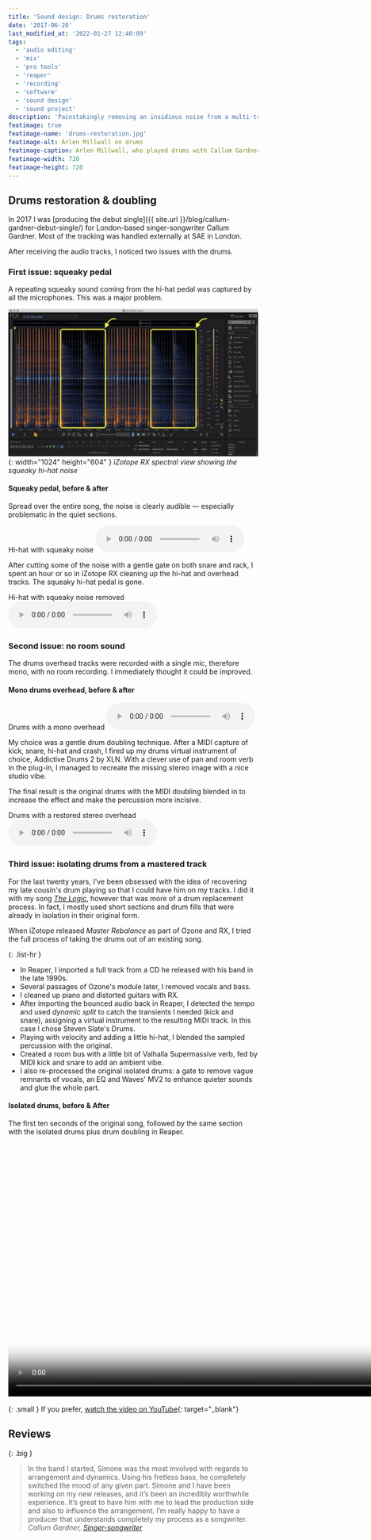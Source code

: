 ```yaml
---
title: 'Sound design: Drums restoration'
date: '2017-06-20'
last_modified_at: '2022-01-27 12:40:09'
tags:
  - 'audio editing'
  - 'mix'
  - 'pro tools'
  - 'reaper'
  - 'recording'
  - 'software'
  - 'sound design'
  - 'sound project'
description: 'Painstakingly removing an insidious noise from a multi-track recording, plus various techniques for drum replacing and drum doubling.'
featimage: true
featimage-name: 'drums-restoration.jpg'
featimage-alt: Arlen Millwall on drums
featimage-caption: Arlen Millwall, who played drums with Callum Gardner
featimage-width: 720
featimage-height: 720
---
```

## Drums restoration & doubling

In 2017 I was [producing the debut single]({{ site.url }}/blog/callum-gardner-debut-single/) for London-based singer-songwriter Callum Gardner. Most of the tracking was handled externally at SAE in London.

After receiving the audio tracks, I noticed two issues with the drums.

### First issue: squeaky pedal

A repeating squeaky sound coming from the hi-hat pedal was captured by all the microphones. This was a major problem.

![iZotope RX spectral view showing the squeaky hi-hat noise](/assets/images/audio-editing-rx-squeaky-hihat.jpg){: width="1024" height="604" }
*iZotope RX spectral view showing the squeaky hi-hat noise*

#### Squeaky pedal, before & after

Spread over the entire song, the noise is clearly audible &mdash; especially problematic in the quiet sections.

<div class="audioplayer">
  <span>Hi-hat with squeaky noise</span>
  <audio controls>
    <source src="{{ site.url }}/assets/sounds/drums-correction-hihat-squeaky.mp3" type="audio/mpeg" />
    <p>Download the <a href="{{ site.url }}/assets/sounds/drums-correction-hihat-squeaky.mp3">MP3 audio file</a> (759 KB).</p>
  </audio>
</div>

After cutting some of the noise with a gentle gate on both snare and rack, I spent an hour or so in iZotope RX cleaning up the hi-hat and overhead tracks. The squeaky hi-hat pedal is gone.

<div class="audioplayer">
  <span>Hi-hat with squeaky noise removed</span>
  <audio controls>
    <source src="{{ site.url }}/assets/sounds/drums-correction-hihat-squeaky-clean.mp3" type="audio/mpeg" />
    <p>Download the <a href="{{ site.url }}/assets/sounds/drums-correction-hihat-squeaky-clean.mp3">MP3 audio file</a> (751 KB).</p>
  </audio>
</div>

### Second issue: no room sound

The drums overhead tracks were recorded with a single mic, therefore mono, with no room recording. I immediately thought it could be improved.

#### Mono drums overhead, before &amp; after

<div class="audioplayer">
  <span>Drums with a mono overhead</span>
  <audio controls>
    <source src="{{ site.url }}/assets/sounds/drums-correction-room-mono.mp3" type="audio/mpeg" />
    <p>Download the <a href="{{ site.url }}/assets/sounds/drums-correction-room-mono.mp3">MP3 audio file</a> (1.8 MB).</p>
  </audio>
</div>

My choice was a gentle drum doubling technique. After a MIDI capture of kick, snare, hi-hat and crash, I fired up my drums virtual instrument of choice, Addictive Drums 2 by XLN. With a clever use of pan and room verb in the plug-in, I managed to recreate the missing stereo image with a nice studio vibe.

The final result is the original drums with the MIDI doubling blended in to increase the effect and make the percussion more incisive.

<div class="audioplayer">
  <span>Drums with a restored stereo overhead</span>
  <audio controls>
    <source src="{{ site.url }}/assets/sounds/drums-correction-room-stereo-restored.mp3" type="audio/mpeg" />
    <p>Download the <a href="{{ site.url }}/assets/sounds/drums-correction-room-stereo-restored.mp3">MP3 audio file</a> (1.8 MB).</p>
  </audio>
</div>

### Third issue: isolating drums from a mastered track

For the last twenty years, I've been obsessed with the idea of recovering my late cousin's drum playing so that I could have him on my tracks. I did it with my song [_The Logic_](https://minutestomidnight.bandcamp.com/track/the-logic), however that was more of a drum replacement process. In fact, I mostly used short sections and drum fills that were already in isolation in their original form.

When iZotope released _Master Rebalance_ as part of Ozone and RX, I tried the full process of taking the drums out of an existing song.

{: .list-hr }
- In Reaper, I imported a full track from a CD he released with his band in the late 1990s.
- Several passages of Ozone's module later, I removed vocals and bass.
- I cleaned up piano and distorted guitars with RX.
- After importing the bounced audio back in Reaper, I detected the tempo and used _dynamic split_ to catch the transients I needed (kick and snare), assigning a virtual instrument to the resulting MIDI track. In this case I chose Steven Slate's Drums.
- Playing with velocity and adding a little hi-hat, I blended the sampled percussion with the original.
- Created a room bus with a little bit of Valhalla Supermassive verb, fed by MIDI kick and snare to add an ambient vibe.
- I also re-processed the original isolated drums: a gate to remove vague remnants of vocals, an EQ and Waves' MV2 to enhance quieter sounds and glue the whole part.

#### Isolated drums, before &amp; After

The first ten seconds of the original song, followed by the same section with the isolated drums plus drum doubling in Reaper.

<video controls src="{{ site.url }}/assets/videos/case-study-isolating-the-drums-from-a-stereo-track.mp4"
  poster="{{ site.url }}/assets/videos/case-study-isolating-the-drums-from-a-stereo-track.jpg"
  width="1024">
  Sorry, your browser doesn't support embedded videos, but you can <a href="{{ site.url }}/assets/videos/case-study-isolating-the-drums-from-a-stereo-track.mp4">download it</a> and watch it with your favorite video player.
</video>

{: .small }
If you prefer, [watch the video on YouTube](https://youtu.be/ofgU1kXiSHE){: target="_blank"}

## Reviews

{: .big }
> In the band I started, Simone was the most involved with regards to arrangement and dynamics. Using his fretless bass, he completely switched the mood of any given part. Simone and I have been working on my new releases, and it’s been an incredibly worthwhile experience. It’s great to have him with me to lead the production side and also to influence the arrangement. I’m really happy to have a producer that understands completely my process as a songwriter.
> <cite>Callum Gardner, [Singer-songwriter](https://callumgardnerofficial.com/)</cite>